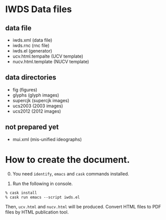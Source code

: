 # IWDS Data files

## data file

* iwds.xml (data file)
* iwds.rnc (rnc file)
* iwds.el (generator)
* ucv.html.tempalte (UCV template)
* nucv.html.template (NUCV template)

## data directories

* fig (figures)
* glyphs (glyph images)
* supercjk (supercjk images)
* ucs2003 (2003 images)
* ucs2012 (2012 images)

## not prepared yet

* mui.xml (mis-unified ideographs)

# How to create the document.

0. You need `identify`, `emacs` and `cask` commands installed.

1. Run the following in console.

```
% cask install
% cask run emacs --script iwds.el
```

Then, `ucv.html` and `nucv.html` will be produced. Convert HTML files to
PDF files by HTML publication tool.
